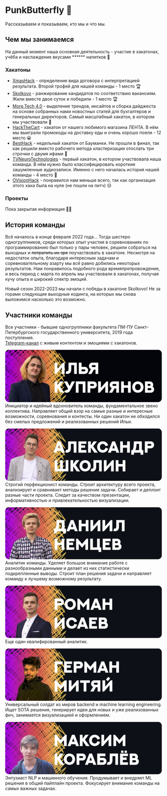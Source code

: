 # PunkButterfly 👋
Рассказываем и показываем, кто мы и что мы.

## Чем мы занимаемся

На данный момент наша основная деятельность - участие в хакатонах, учёба и наслаждение вкусами ****** напитков 🥂

### Хакатоны

* [XmasHack](https://github.com/PunkButterfly/Hackathon-XmasHack) - определение вида договора с интерпретацией результата. Второй трофей для нашей команды - 1 место :trophy:
* [Skolkovo](https://github.com/PunkButterfly/Hackathon-Skolkovo) - ранжирование кандидатов по соответствию вакансиям. Жили вместе двое суток и победили - 1 место :trophy:
* [More.Tech 4.0](https://github.com/PunkButterfly/Hackathon-More.Tech) - выделение трендов, инсайтов и сборка дайджеста на основе собранных нами новостных статей для бухгалтеров и генеральных директоров. Самый масштабный хакатон, в котором мы участвовали :star_struck:
* [HackTheCart](https://github.com/PunkButterfly/Hackathon-HackTheCart) - хакатон от нашего любимого магазина ЛЕНТА. В нём мы выиграли промокоды на доставку еды и очень хорошо поели - 12 место 😀
* [BestHack](https://github.com/PunkButterfly/Hackathon-BestHack) - недельный хакатон от Бауманки. Не прошли в финал, так как решили вместо рабочего метода кластеризации отослать три строчки с двумя ифами 🤪
* [TVNeuroTechnologies](https://github.com/PunkButterfly/Hackathon-TVNeuroTechnologies) - первый хакатон, в котором участвовала наша команда. В нём нужно было классифицировать короткие зашумленные аудиозаписи. Именно с него началась история нашей команды - 4 место :scroll:
* [OVisionHack](https://github.com/PunkButterfly/Hackathon-OVision-SearchBase) - понравился нам меньше всего, так как организация этого хака была на нуле (не пошли на питч) 😒


### Проекты

Пока закрытая информация 👨‍💻

## История команды

Всё началось в конце февраля 2022 года... 
Тогда шестеро одногруппников, среди которых опыт участия в соревнованиях по программированию был только у пары человек, решили собраться на выходных и ~~потратить их зря~~ поучаствовать в хакатоне. Несмотря на недостаток опыта, благодаря интересным задачам и соревновательному азарту мы всё равно добились некоторых результатов. Нам понравилось подобного рода времяпрепровождение, и весь период с марта по апрель мы участвовали в хакатонах, получая кучу опыта и широкий спектр эмоций.

Новый сезон 2022-2023 мы начали с победы в хакатоне Skolkovo! Не за горами следующие выходные кодинга, на которых мы снова выложимся насколько это возможно.

## Участники команды

Все участники - бывшие одногруппники факультета ПМ-ПУ Санкт-Петербургского государственного университета, 2019 года поступления.  
[Telegram-канал](https://t.me/punkbutterfly) с живым контентом и эмоциями с хакатонов.

[![Ilya Kupriyanov](https://github.com/PunkButterfly/.github/blob/main/assets/Ilya%20Kupriyanov.png)](https://github.com/IlyaKuprik)
Инициатор и идейный вдохновитель команды, фундаментальное звено коллектива. Направляет общий взор на самые разные и интересные возможности, соревнования и контесты. Ни один хакатон не обходился без смелых предложений и реализованных решений Ильи.

[![Alexandr Shkolin](https://github.com/PunkButterfly/.github/blob/main/assets/Alexandr%20Shkolin.png)](https://github.com/Kealfeyne)
Строгий перфекционист команды. Строит архитектуру всего проекта, анализирует и сравнивает методы решения задачи. Собирает и деплоит разные части проекта. Следит за качеством презентации, информативностью и привлекательностью визуализации.

![Daniil Nemcev](https://github.com/PunkButterfly/.github/blob/main/assets/Daniil%20Nemcev.png)
Аналитик команды. Уделяет большое внимание работе с разнообразными данными и делает из них статистически подкрепленные выводы. Строит план решения задачи и направляет команду к лучшему возможному результату.

[![Roman Isaev](https://github.com/PunkButterfly/.github/blob/main/assets/Roman%20Isaev.png)](https://github.com/RomanIsaev163)
Еще один квалифированный аналитик.

[![German Mityai](https://github.com/PunkButterfly/.github/blob/main/assets/German%20Mityai.png)](https://github.com/DeLornk)
Универсальный солдат из миров backend и machine learning engineering. Ищет SOTA решения, генерирует идеи для новых и уже реализованных фич, занимается визуализацией и оформлением.

[![Maksim Korablev](https://github.com/PunkButterfly/.github/blob/main/assets/Maksim%20Korablev.png)](https://github.com/korab1ev)
Энтузиаст NLP и машинного обучения. Продумывает и внедряет ML решения в общий пайплайн проекта. Фокусирует внимание команды на самых важных задачах.
## 
